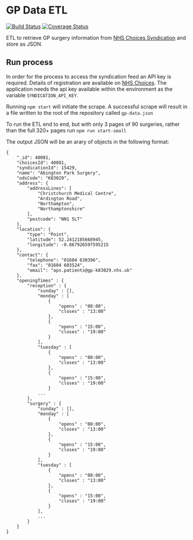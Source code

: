 # GP Data ETL

[![Build Status](https://travis-ci.org/nhsuk/gp-data-etl.svg?branch=master)](https://travis-ci.org/nhsuk/gp-data-etl)
[![Coverage Status](https://coveralls.io/repos/github/nhsuk/gp-data-etl/badge.svg)](https://coveralls.io/github/nhsuk/gp-data-etl)

ETL to retrieve GP surgery information from [NHS Choices Syndication](http://www.nhs.uk/aboutNHSChoices/professionals/syndication/Pages/Webservices.aspx)
and store as JSON.

## Run process

In order for the process to access the syndication feed an API key is required.
Details of registration are available on [NHS Choices](http://www.nhs.uk/aboutNHSChoices/professionals/syndication/Pages/Webservices.aspx).
The application needs the api key available within the environment as the
variable `SYNDICATION_API_KEY`.

Running `npm start` will initiate the scrape. A successful scrape will result
in a file written to the root of the repository called `gp-data.json`

To run the ETL end to end, but with only 3 pages of 90 surgeries, rather than the full 320+ pages run `npm run start-small`

The output JSON will be an arary of objects in the following format:
```
{
    "_id": 40081,
    "choicesId": 40081,
    "syndicationId": 15429,
    "name": "Abington Park Surgery",
    "odsCode": "K83029",
    "address": {
        "addressLines": [
            "Christchurch Medical Centre",
            "Ardington Road",
            "Northampton",
            "Northamptonshire"
        ],
        "postcode": "NN1 5LT"
    },
    "location": {
        "type": "Point",
        "latitude": 52.2412185668945,
        "longitude": -0.867926597595215
    },
    "contact": {
        "telephone": "01604 630396",
        "fax": "01604 603524",
        "email": "aps.patients@gp-k83029.nhs.uk"
    },
    "openingTimes" : {
        "reception" : {
            "sunday" : [],
            "monday" : [ 
                {
                    "opens" : "08:00",
                    "closes" : "13:00"
                }, 
                {
                    "opens" : "15:00",
                    "closes" : "19:00"
                }
            ],
            "tuesday" : [ 
                {
                    "opens" : "08:00",
                    "closes" : "13:00"
                }, 
                {
                    "opens" : "15:00",
                    "closes" : "19:00"
                }
            ...
        },
        "surgery" : {
            "sunday" : [],
            "monday" : [ 
                {
                    "opens" : "08:00",
                    "closes" : "13:00"
                }, 
                {
                    "opens" : "15:00",
                    "closes" : "19:00"
                }
            ],
            "tuesday" : [ 
                {
                    "opens" : "08:00",
                    "closes" : "13:00"
                }, 
                {
                    "opens" : "15:00",
                    "closes" : "19:00"
                }
            ],
            ...
        }
    }    
}
```

